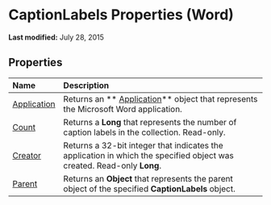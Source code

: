 
# CaptionLabels Properties (Word)

 **Last modified:** July 28, 2015


## Properties



|**Name**|**Description**|
|:-----|:-----|
| [Application](21ed076f-7c1a-5ce0-7abe-966a77506e05.md)|Returns an  ** [Application](d1cf6f8f-4e88-bf01-93b4-90a83f79cb44.md)** object that represents the Microsoft Word application.|
| [Count](5df0454f-684d-ed9e-9611-15ca84e0bd26.md)|Returns a  **Long** that represents the number of caption labels in the collection. Read-only.|
| [Creator](956eec82-9d92-880c-83ad-2437e7bc6e41.md)|Returns a 32-bit integer that indicates the application in which the specified object was created. Read-only  **Long**.|
| [Parent](b0fbc4f3-c379-a29c-ce12-b7a3d9bdab63.md)|Returns an  **Object** that represents the parent object of the specified **CaptionLabels** object.|
